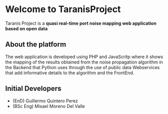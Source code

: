 # Welcome to TaranisProject
Taranis Project is a **quasi real-time port noise mapping web application based on open data**

## About the platform
The web application is developed using PHP and JavaScritp where it shows the mapping of the results obtained from the noise propagation algorithm in the Backend that Python uses through the use of public data Webservices that add informative details to the algorithm and the FrontEnd.

## Initial Developers 
- (EnD) Guillermo Quintero Perez
- (BSc Eng) Misael Moreno Del Valle
